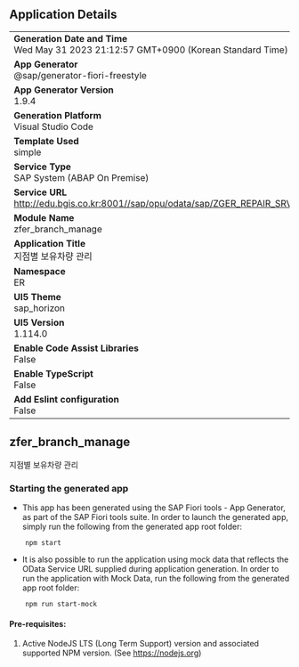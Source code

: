 ## Application Details
|               |
| ------------- |
|**Generation Date and Time**<br>Wed May 31 2023 21:12:57 GMT+0900 (Korean Standard Time)|
|**App Generator**<br>@sap/generator-fiori-freestyle|
|**App Generator Version**<br>1.9.4|
|**Generation Platform**<br>Visual Studio Code|
|**Template Used**<br>simple|
|**Service Type**<br>SAP System (ABAP On Premise)|
|**Service URL**<br>http://edu.bgis.co.kr:8001//sap/opu/odata/sap/ZGER_REPAIR_SRV
|**Module Name**<br>zfer_branch_manage|
|**Application Title**<br>지점별 보유차량 관리|
|**Namespace**<br>ER|
|**UI5 Theme**<br>sap_horizon|
|**UI5 Version**<br>1.114.0|
|**Enable Code Assist Libraries**<br>False|
|**Enable TypeScript**<br>False|
|**Add Eslint configuration**<br>False|

## zfer_branch_manage

지점별 보유차량 관리

### Starting the generated app

-   This app has been generated using the SAP Fiori tools - App Generator, as part of the SAP Fiori tools suite.  In order to launch the generated app, simply run the following from the generated app root folder:

```
    npm start
```

- It is also possible to run the application using mock data that reflects the OData Service URL supplied during application generation.  In order to run the application with Mock Data, run the following from the generated app root folder:

```
    npm run start-mock
```

#### Pre-requisites:

1. Active NodeJS LTS (Long Term Support) version and associated supported NPM version.  (See https://nodejs.org)


